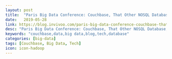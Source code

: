 ```yaml
---
layout: post
title:  "Paris Big Data Conference: Couchbase, That Other NOSQL Database, Deserves Your Attention"
date:   2019-05-28
link: https://blog.invivoo.com/paris-big-data-conference-couchbase-that-other-nosql-database-deserves-your-attention/
desc: "Paris Big Data Conference: Couchbase, That Other NOSQL Database, Deserves Your Attention"
keywords: "couchbase,data,big data,blog,tech,database"
categories: [big-data]
tags: [Couchbase, Big Data, Tech]
icon: icon-hadoop
---
```

